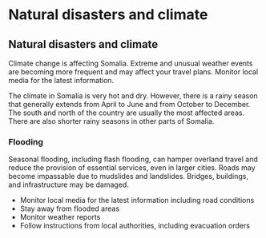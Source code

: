 # Natural disasters and climate

## Natural disasters and climate

Climate change is affecting Somalia. Extreme and unusual weather events are becoming more frequent and may affect your travel plans. Monitor local media for the latest information.

The climate in Somalia is very hot and dry. However, there is a rainy season that generally extends from April to June and from October to December. The south and north of the country are usually the most affected areas. There are also shorter rainy seasons in other parts of Somalia.

### Flooding

Seasonal flooding, including flash flooding, can hamper overland travel and reduce the provision of essential services, even in larger cities. Roads may become impassable due to mudslides and landslides. Bridges, buildings, and infrastructure may be damaged.

* Monitor local media for the latest information including road conditions
* Stay away from flooded areas
* Monitor weather reports
* Follow instructions from local authorities, including evacuation orders